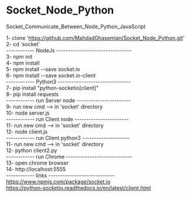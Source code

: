 # Socket_Node_Python
Socket_Communicate_Between_Node_Python_JavaScript

1-  clone 'https://github.com/MahdadGhasemian/Socket_Node_Python.git' \
2-  cd 'socket' \
------------ NodeJs -------------------------------- \
3-  npm init \
4-  npm install \
5-  npm install --save socket.io \
6-  npm install --save socket.io-client \
------------ Python3 ------------------------------- \
7-  pip install "python-socketio[client]" \
8-  pip install requests \
------------ run Server node ----------------------- \
9-  run new cmd --> in 'socket' directory \
10- node server.js \
------------ run Client node ----------------------- \
11-  run new cmd --> in 'socket' directory \
12-  node client.js \
------------ run Client python3 -------------------- \
11-  run new cmd --> in 'socket' directory \
12-  python client2.py \
------------ run Chrome ---------------------------- \
13-  open chrome browser \
14-  http://localhost:5555 \
------------ links ---------------------------- \
https://www.npmjs.com/package/socket.io \
https://python-socketio.readthedocs.io/en/latest/client.html


